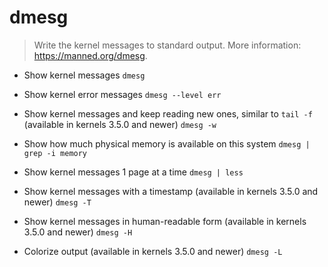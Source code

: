 # dmesg
> Write the kernel messages to standard output.
> More information: <https://manned.org/dmesg>.

- Show kernel messages
`dmesg`

- Show kernel error messages
`dmesg --level err`

- Show kernel messages and keep reading new ones, similar to `tail -f` (available in kernels 3.5.0 and newer)
`dmesg -w`

- Show how much physical memory is available on this system
`dmesg | grep -i memory`

- Show kernel messages 1 page at a time
`dmesg | less`

- Show kernel messages with a timestamp (available in kernels 3.5.0 and newer)
`dmesg -T`

- Show kernel messages in human-readable form (available in kernels 3.5.0 and newer)
`dmesg -H`

- Colorize output (available in kernels 3.5.0 and newer)
`dmesg -L`
